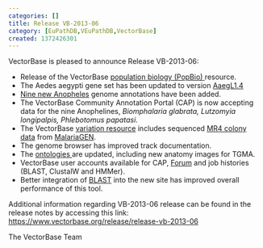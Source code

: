 ```yaml
---
categories: []
title: Release VB-2013-06
category: [EuPathDB,VEuPathDB,VectorBase]
created: 1372426301
---
```

<p>VectorBase is pleased to announce Release VB-2013-06:</p>
<ul> <li>Release of the VectorBase <a href="https://www.vectorbase.org/popbio">population biology (PopBio) </a> resource.</li> <li>The Aedes aegypti gene set has been updated to version <a href="https://www.vectorbase.org/organisms/aedes-aegypti/liverpool-lvp/AaegL1.4">AaegL1.4</a> </li><li><a href="https://www.vectorbase.org/projects/genome-analysis-vectorial-capacity-major-anopheles-vectors-malaria-parasites ">Nine new Anopheles</a> genome annotations have been added.</li><li>The VectorBase Community Annotation Portal (CAP) is now accepting data for the nine Anophelines, <em>Biomphalaria glabrata, Lutzomyia longipalpis, Phlebotomus papatasi</em>.</li><li>The VectorBase <a href="https://www.vectorbase.org/Anopheles_gambiae/Info/Index">variation resource</a> includes sequenced <a href="http://www.mr4.org">MR4 colony data</a> from <a href="http://www.malariagen.net">MalariaGEN</a>.</li><li>The genome browser has improved track documentation.</li><li>The <a href="https://www.vectorbase.org/content/ontology-browser">ontologies </a> are updated, including new anatomy images for TGMA.</li><li>VectorBase user accounts available for CAP, <a href="">Forum</a> and job histories (BLAST, ClustalW and HMMer).</li><li>Better integration of <a href="https://www.vectorbase.org/blast">BLAST</a> into the new site has improved overall performance of this tool.</li> </ul>

<p>Additional information regarding VB-2013-06 release can be found in the release notes by accessing this link: 
<a href="https://www.vectorbase.org/release/release-vb-2013-06">https://www.vectorbase.org/release/release-vb-2013-06</a></p>

<p>The VectorBase Team</p>
